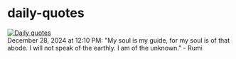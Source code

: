 # daily-quotes
[![Daily quotes](https://github.com/ceepu8/daily-quotes/actions/workflows/daily-quote.yml/badge.svg)](https://github.com/ceepu8/daily-quotes/actions/workflows/daily-quote.yml)<br/>
December 28, 2024 at 12:10 PM: "My soul is my guide, for my soul is of that abode. I will not speak of the earthly. I am of the unknown." - Rumi
